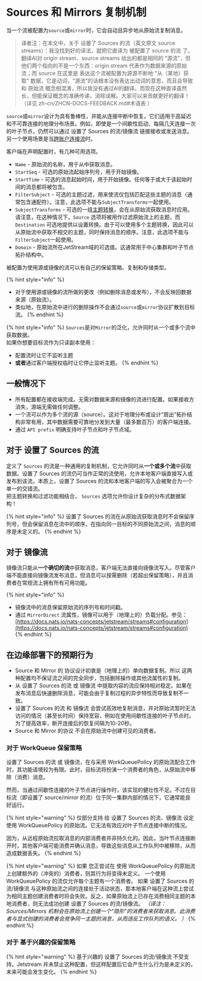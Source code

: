 # Sources 和 Mirrors 复制机制

当一个流被配置为`source`或`mirror`时，它会自动且异步地从原始流复制消息。

> 译者注：在本文中，关于 设置了 Sources 的流（英文原文 source streams）：我没找到好的译法，就把它直译为 被配置了 source 的流 了。翻译AI对 origin stream、source streams 给出的都是相同的 “源流”，但他们两个指向的不是一个东西：origin stream 代表作为数据来源的原始流；而 source 在这里是 表达这个流被配置为源源不断地 "从（某地）获取" 数据，它是动词，“源流”的话根本没有表达出动词的意思，而且会导致和 原始流 概念相混淆，所以我没有通过AI的翻译。而现在这种直译虽然长，但能保证概念的准确传递，消除误解。大家可以来贡献更好的翻译！（详见 zh-cn/ZHCN-DOCS-FEEDBACK.md#术语表 ）

`source`或`mirror`设计为具有鲁棒性，并能从连接中断中恢复。它们适用于高延迟和不可靠连接的地理分布场景。例如，即使是一个间歇性启动、每隔几天连接一次的叶子节点，仍然可以通过 设置了 Sources 的流/镜像流 链接接收或发送消息。\
另一个使用场景是当[跨账户连接流](../../running-a-nats-service/configuration/securing_nats/accounts.md#exporting-and-importing)时。

客户端在声明配置时，有几种可用选项。

* `Name` - 原始流的名称，用于从中获取消息。
* `StartSeq` - 可选的原始流起始序列号，用于开始镜像。
* `StartTime` - 可选的消息起始时间，用于开始镜像。任何等于或大于该起始时间的消息都将被包含。
* `FilterSubject` - 可选的主题过滤，用来使流仅包括匹配这些主题的消息（通常包含通配符）。注意，此选项不能与`SubjectTransforms`一起使用。
* `SubjectTransforms` - 可选的一组[主题转换](../../running-a-nats-service/configuration/configuring_subject_mapping.md)，会在从原始流获取消息时应用。请注意，在这种情况下，`Source` 选项将被用作过滤原始流上的主题，而 `Destination` 可选地提供以设置转换。由于可以使用多个主题转换，因此可以从原始流中获取不相交的主题，同时保持消息的顺序。注意，此选项不能与`FilterSubject`一起使用。
* `Domain` - 原始流所在JetStream域的可选值。这通常用于中心集群和叶子节点拓扑结构中。

被配置为使用源或镜像的流可以有自己的保留策略、复制和存储类型。

{% hint style="info" %}
* 对于使用源或镜像的流所做的更改（例如删除消息或发布），不会反映回数据来源（原始流）。
* 类似地，在原始流中进行的删除操作不会通过`source`或`mirror`协议扩散到目标流。
{% endhint %}

{% hint style="info" %}
`Sources`是对`Mirror`的泛化，允许同时从一个或多个流中获取数据。\
如果你想要目标流作为只读副本使用：

* 配置流时让它不监听主题
* **或者**通过客户端授权临时让它停止监听主题。
{% endhint %}

## 一般情况下

* 所有配置都在接收端完成。无需对数据来源和镜像的流进行配置。如果接收方消失，源端无需做任何调整。
* 一个流可以作为多个流的源（source）。这对于地理分布或设计“扇出”拓扑结构非常有用，其中数据需要可靠地分发到大量（最多数百万）的客户端连接。
* 通过 `API prefix` 明确支持叶子节点和叶子节点域。

## 对于 设置了 Sources 的流

定义了 `Sources` 的流是一种通用的复制机制，它允许同时从**一个或多个流**中获取数据。设置了 Sources 的流仍可当作正常的流使用，允许本地客户端直接写入或发布到该流。本质上，设置了 Sources 的流和本地客户端的写入会被聚合为一个单一的交错流。\
把主题转换和过滤功能相结合， `Sources` 选项允许你设计复杂的分布式数据架构！

{% hint style="info" %}
设置了 Sources 的流在从原始流获取消息时不会保留序列号，但会保留消息在流中的顺序。在指向同一目标的不同原始流之间，消息的顺序是未定义的。
{% endhint %}

## 对于 镜像流

镜像流只能从**一个确切的流**中获取消息，客户端无法直接向镜像流写入。尽管客户端不能直接向镜像流发布消息，但消息可以按需删除（若超出保留策略），并且消费者在常规流上拥有所有可用功能。    

{% hint style="info" %}
* 镜像流中的消息保留原始流的序列号和时间戳。
* 通过 `MirrorDirect` 流属性，镜像可以用于（地理上的）负载分配。参见：[https://docs.nats.io/nats-concepts/jetstream/streams#configuration](https://docs.nats.io/nats-concepts/jetstream/streams#configuration)
{% endhint %}

## 在边缘部署下的预期行为

* Source 和 Mirror 的 协议设计初衷是（地理上的）单向数据复制。所以 这两种配置均不保证流之间的完全同步，包括删除操作或其他流属性的复制。
* 从 设置了 Sources 的流 或 镜像流 中提取内容的流应保持相对稳定。如果在发布消息后快速删除消息，可能会由于复制过程的异步特性而导致复制不一致。
* 设置了 Sources 的流 和 镜像流 会尝试高效地复制消息，并对原始流暂时无法访问的情况（甚至长时间）保持宽容，例如在使用间歇性连接的叶子节点时。为了提高效率，断开连接后的恢复间隔为10-20秒。
* Source 和 Mirror 的协议 不会在原始流中创建可见的消费者。

### 对于 WorkQueue 保留策略

设置了 Sources 的流 或 镜像流，在与采用 WorkQueuePolicy 的原始流配合工作时，其功能语境较为有限。此时，目标流将扮演一个消费者的角色，从原始流中移除（消费）消息。

然而，当通过间歇性连接的叶子节点进行操作时，该实现的健壮性不足。不过在目标流（即设置了 source/mirror 的流）位于同一集群内部的情况下，它通常能良好运行。

{% hint style="warning" %}
仅部分支持 给 设置了 Sources 的流、镜像流 设定 使用 WorkQueuePolicy 的原始流。它无法有效应对叶子节点连接中断的情况。

因为，从远程原始流拉取消息的内部消费者并非持久化的。因此，当叶节点连接断开时，其他客户端可能消费并确认消息，导致这些消息从工作队列中被移除，从而造成数据丢失。
{% endhint %}

{% hint style="warning" %}
如果 您正尝试在 使用 WorkQueuePolicy 的原始流 上创建额外的（冲突的）消费者，则其行为将变得未定义。
一个使用 WorkQueuePolicy 的流仅允许每个主题有一个消费者。
如果 设置了 Sources 的流/镜像流 与这种原始流之间的连接处于活动状态，那本地客户端在这种流上尝试为相同主题创建消费者时将会失败。反之，如果原始流上已存在消费相同主题的本地消费者，则无法成功创建 设置了 Sources 的流/镜像流。
*（译注：Sources/Mirrors 机制会在原始流上创建一个“隐形”的消费者来获取消息。此消费者与显式创建的消费者会竞争同一主题的消息，从而违反工作队列的语义。 ）*
{% endhint %}

### 对于 基于兴趣的保留策略

{% hint style="warning" %}
基于兴趣的 设置了 Sources 的流/镜像流 不受支持。Jetstream 并未禁止这种配置，但这样配置后它会产生什么行为是未定义的，未来可能会发生变化。
{% endhint %}